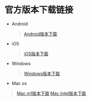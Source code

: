 # 官方版本下载链接
* Android
    > [Android版本下载](https://dl.js7.link/quickq/download/quickq.apk)
* iOS
    > [iOS版本下载](itms-services:///?action=download-manifest&url=https://dl.js7.link/quickq/download/quickq.plist)
* Windows
    > [Windows版本下载](https://dl.js7.link/quickq/download/win32-67-installer.exe)
* Mac os
 > [Mac m1版本下载](https://dl.js7.link/quickq/download/darwin-quickq-arm.dmg)
 > [Mac Intel版本下载](https://dl.js7.link/quickq/download/darwin-quickq.dmg)
